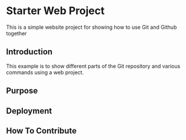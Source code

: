 # Starter Web Project

This is a simple website project for showing how to use Git and Github together

## Introduction

This example is to show different parts of the Git repository and various commands using a web project.

## Purpose

## Deployment

## How To Contribute